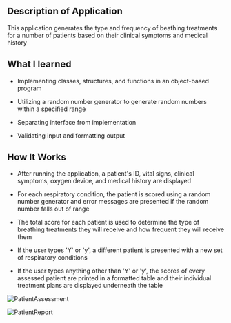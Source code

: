 ## Description of Application

This application generates the type and frequency of beathing treatments for a number of patients based on their clinical symptoms and medical history



## What I learned

- Implementing classes, structures, and functions in an object-based program

- Utilizing a random number generator to generate random numbers within a specified range

- Separating interface from implementation

- Validating input and formatting output



## How It Works

- After running the application, a patient's ID, vital signs, clinical symptoms, oxygen device, and medical history are displayed

- For each respiratory condition, the patient is scored using a random number generator and error messages are presented if the random number 
falls out of range

- The total score for each patient is used to determine the type of breathing treatments they will receive and how frequent they will receive them

- If the user types 'Y' or 'y', a different patient is presented with a new set of respiratory conditions

- If the user types anything other than 'Y' or 'y', the scores of every assessed patient are printed in a formatted table and their 
individual treatment plans are displayed underneath the table


![PatientAssessment](https://user-images.githubusercontent.com/104407388/198703432-5ade1dae-dfc5-4302-b400-7f7863ef828b.jpg)

![PatientReport](https://user-images.githubusercontent.com/104407388/198703444-873acf47-0fc4-4117-a9ce-e7e84ff1adc1.jpg)

